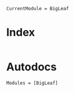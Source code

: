 ```@meta
CurrentModule = BigLeaf
```
# Index
```@index
```

# Autodocs
```@autodocs
Modules = [BigLeaf]
```
